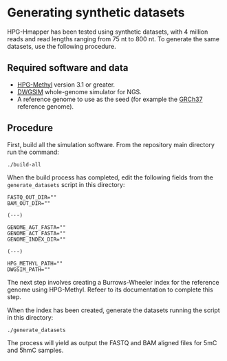 # Generating synthetic datasets

HPG-Hmapper has been tested using synthetic datasets, with 4 million reads and read lengths ranging from 75 nt to 800 nt. To generate the same datasets, use the following procedure.

## Required software and data

* [HPG-Methyl](https://github.com/grev-uv/hpg-methyl) version 3.1 or greater.
* [DWGSIM](https://github.com/nh13/DWGSIM) whole-genome simulator for NGS.
* A reference genome to use as the seed (for example the [GRCh37](ftp://ftp.ensembl.org/pub/release-75//fasta/homo_sapiens/dna/) reference genome).

## Procedure

First, build all the simulation software. From the repository main directory run the command:

```
./build-all
```

When the build process has completed, edit the following fields from the `generate_datasets` script in this directory:

```
FASTQ_OUT_DIR=""
BAM_OUT_DIR=""

(···)

GENOME_AGT_FASTA=""
GENOME_ACT_FASTA=""
GENOME_INDEX_DIR=""

(···)

HPG_METHYL_PATH=""
DWGSIM_PATH=""
```

The next step involves creating a Burrows-Wheeler index for the reference genome using HPG-Methyl. Refeer to its documentation to complete this step.

When the index has been created, generate the datasets running the script in this directory:

```
./generate_datasets
```

The process will yield as output the FASTQ and BAM aligned files for 5mC and 5hmC samples.